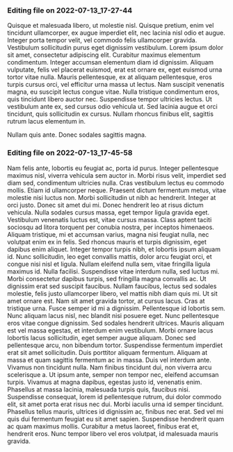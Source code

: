 

### Editing file on 2022-07-13_17-27-44

Quisque et malesuada libero, ut molestie nisl. Quisque pretium, enim vel tincidunt ullamcorper, ex augue imperdiet elit, nec lacinia nisl odio et augue. Integer porta tempor velit, vel commodo felis ullamcorper gravida. Vestibulum sollicitudin purus eget dignissim vestibulum. Lorem ipsum dolor sit amet, consectetur adipiscing elit. Curabitur maximus elementum condimentum. Integer accumsan elementum diam id dignissim.
Aliquam vulputate, felis vel placerat euismod, erat est ornare ex, eget euismod urna tortor vitae nulla. Mauris pellentesque, ex at aliquam pellentesque, eros turpis cursus orci, vel efficitur urna massa ut lectus. Nam suscipit venenatis magna, eu suscipit lectus congue vitae. Nulla tristique condimentum eros, quis tincidunt libero auctor nec. Suspendisse tempor ultricies lectus. Ut vestibulum ante ex, sed cursus odio vehicula ut. Sed lacinia augue et orci tincidunt, quis sollicitudin ex cursus. Nullam rhoncus finibus elit, sagittis rutrum lacus elementum in.



Nullam quis ante. Donec sodales sagittis magna.



### Editing file on 2022-07-13_17-45-58

Nam felis ante, lobortis eu feugiat ac, porta id purus. Integer pellentesque maximus nisl, viverra vehicula sem auctor in. Morbi risus velit, imperdiet sed diam sed, condimentum ultricies nulla. Cras vestibulum lectus eu commodo mollis. Etiam id ullamcorper neque. Praesent dictum fermentum metus, vitae molestie nisi luctus non. Morbi sollicitudin ut nibh ac hendrerit. Integer at orci justo. Donec sit amet dui mi. Donec hendrerit leo at risus dictum vehicula. Nulla sodales cursus massa, eget tempor ligula gravida eget.
Vestibulum venenatis luctus est, vitae cursus massa. Class aptent taciti sociosqu ad litora torquent per conubia nostra, per inceptos himenaeos. Aliquam tristique, mi et accumsan varius, magna nisi feugiat nulla, nec volutpat enim ex in felis. Sed rhoncus mauris et turpis dignissim, eget dapibus enim aliquet. Integer tempor turpis nibh, et lobortis ipsum aliquam id. Nunc sollicitudin, leo eget convallis mattis, dolor arcu feugiat orci, et congue nisi nisl et ligula. Nullam eleifend nulla sem, vitae fringilla ligula maximus id.
Nulla facilisi. Suspendisse vitae interdum nulla, sed luctus mi. Morbi consectetur dapibus turpis, sed fringilla magna convallis ac. Ut dignissim erat sed suscipit faucibus. Nullam faucibus, lectus sed sodales molestie, felis justo ullamcorper libero, vel mattis nibh diam quis mi. Ut sit amet ornare est. Nam sit amet gravida tortor, at cursus lacus.
Cras at tristique urna. Fusce semper id mi a dignissim. Pellentesque id lobortis sem. Nunc aliquam lacus nisl, nec blandit nisi posuere eget. Nunc pellentesque eros vitae congue dignissim. Sed sodales hendrerit ultrices. Mauris aliquam est vel massa egestas, et interdum enim vestibulum. Morbi ornare lacus lobortis lacus sollicitudin, eget semper augue aliquam. Donec sed pellentesque arcu, non bibendum tortor. Suspendisse fermentum imperdiet erat sit amet sollicitudin. Duis porttitor aliquam fermentum. Aliquam at massa et quam sagittis fermentum ac in massa. Duis vel interdum ante.
Vivamus non tincidunt nulla. Nam finibus tincidunt dui, non viverra arcu scelerisque a. Ut ipsum ante, semper non tempor nec, eleifend accumsan turpis. Vivamus at magna dapibus, egestas justo id, venenatis enim. Phasellus at massa lacinia, malesuada turpis quis, faucibus nisi. Suspendisse consequat, lorem id pellentesque rutrum, dui dolor commodo elit, sit amet porta erat risus nec dui. Morbi iaculis urna id semper tincidunt. Phasellus tellus mauris, ultrices id dignissim ac, finibus nec erat. Sed vel mi quis dui fermentum feugiat eu sit amet sapien. Suspendisse hendrerit quam ac quam maximus mollis. Curabitur a metus laoreet, finibus erat et, hendrerit eros. Nunc tempor libero vel eros volutpat, id malesuada mauris gravida.


